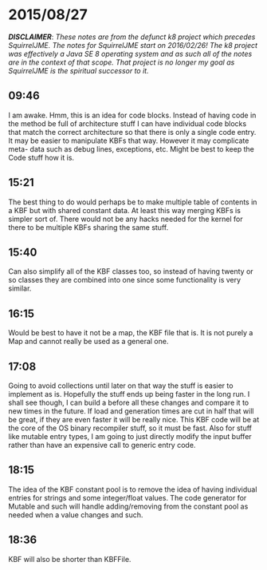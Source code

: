 # 2015/08/27

***DISCLAIMER***: _These notes are from the defunct k8 project which_
_precedes SquirrelJME. The notes for SquirrelJME start on 2016/02/26!_
_The k8 project was effectively a Java SE 8 operating system and as such_
_all of the notes are in the context of that scope. That project is no_
_longer my goal as SquirrelJME is the spiritual successor to it._

## 09:46

I am awake. Hmm, this is an idea for code blocks. Instead of having code in
the method be full of architecture stuff I can have individual code blocks
that match the correct architecture so that there is only a single code entry.
It may be easier to manipulate KBFs that way. However it may complicate meta-
data such as debug lines, exceptions, etc. Might be best to keep the Code
stuff how it is.

## 15:21

The best thing to do would perhaps be to make multiple table of contents in a
KBF but with shared constant data. At least this way merging KBFs is simpler
sort of. There would not be any hacks needed for the kernel for there to be
multiple KBFs sharing the same stuff.

## 15:40

Can also simplify all of the KBF classes too, so instead of having twenty or
so classes they are combined into one since some functionality is very
similar.

## 16:15

Would be best to have it not be a map, the KBF file that is. It is not purely
a Map and cannot really be used as a general one.

## 17:08

Going to avoid collections until later on that way the stuff is easier to
implement as is. Hopefully the stuff ends up being faster in the long run. I
shall see though, I can build a before all these changes and compare it to new
times in the future. If load and generation times are cut in half that will be
great, if they are even faster it will be really nice. This KBF code will be
at the core of the OS binary recompiler stuff, so it must be fast. Also for
stuff like mutable entry types, I am going to just directly modify the input
buffer rather than have an expensive call to generic entry code.

## 18:15

The idea of the KBF constant pool is to remove the idea of having individual
entries for strings and some integer/float values. The code generator for
Mutable and such will handle adding/removing from the constant pool as needed
when a value changes and such.

## 18:36

KBF will also be shorter than KBFFile.

